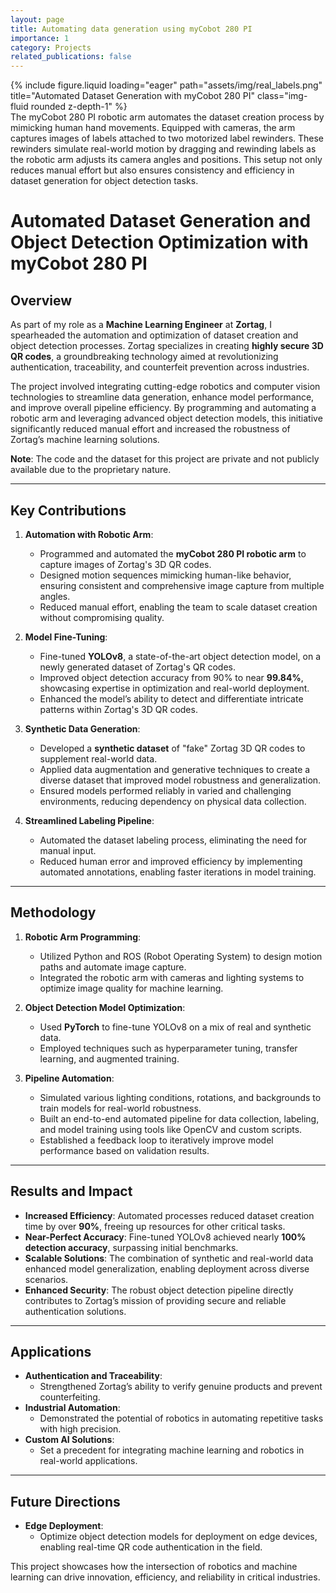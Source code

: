 ```yaml
---
layout: page
title: Automating data generation using myCobot 280 PI
importance: 1
category: Projects
related_publications: false
---
```


<div class="row">
    <div class="col-sm mt-3 mt-md-0">
        {% include figure.liquid loading="eager" path="assets/img/real_labels.png" title="Automated Dataset Generation with myCobot 280 PI" class="img-fluid rounded z-depth-1" %}
    </div>
</div>
<div class="caption">
    The myCobot 280 PI robotic arm automates the dataset creation process by mimicking human hand movements. Equipped with cameras, the arm captures images of labels attached to two motorized label rewinders. These rewinders simulate real-world motion by dragging and rewinding labels as the robotic arm adjusts its camera angles and positions. This setup not only reduces manual effort but also ensures consistency and efficiency in dataset generation for object detection tasks.
</div>

# Automated Dataset Generation and Object Detection Optimization with myCobot 280 PI

## Overview

As part of my role as a **Machine Learning Engineer** at **Zortag**, I spearheaded the automation and optimization of dataset creation and object detection processes. Zortag specializes in creating **highly secure 3D QR codes**, a groundbreaking technology aimed at revolutionizing authentication, traceability, and counterfeit prevention across industries.

The project involved integrating cutting-edge robotics and computer vision technologies to streamline data generation, enhance model performance, and improve overall pipeline efficiency. By programming and automating a robotic arm and leveraging advanced object detection models, this initiative significantly reduced manual effort and increased the robustness of Zortag’s machine learning solutions.

**Note**: The code and the dataset for this project are private and not publicly available due to the proprietary nature.

---

## Key Contributions

1. **Automation with Robotic Arm**:

   - Programmed and automated the **myCobot 280 PI robotic arm** to capture images of Zortag's 3D QR codes.
   - Designed motion sequences mimicking human-like behavior, ensuring consistent and comprehensive image capture from multiple angles.
   - Reduced manual effort, enabling the team to scale dataset creation without compromising quality.

2. **Model Fine-Tuning**:

   - Fine-tuned **YOLOv8**, a state-of-the-art object detection model, on a newly generated dataset of Zortag's QR codes.
   - Improved object detection accuracy from 90% to near **99.84%**, showcasing expertise in optimization and real-world deployment.
   - Enhanced the model’s ability to detect and differentiate intricate patterns within Zortag's 3D QR codes.

3. **Synthetic Data Generation**:

   - Developed a **synthetic dataset** of "fake" Zortag 3D QR codes to supplement real-world data.
   - Applied data augmentation and generative techniques to create a diverse dataset that improved model robustness and generalization.
   - Ensured models performed reliably in varied and challenging environments, reducing dependency on physical data collection.

4. **Streamlined Labeling Pipeline**:
   - Automated the dataset labeling process, eliminating the need for manual input.
   - Reduced human error and improved efficiency by implementing automated annotations, enabling faster iterations in model training.

---

## Methodology

1. **Robotic Arm Programming**:

   - Utilized Python and ROS (Robot Operating System) to design motion paths and automate image capture.
   - Integrated the robotic arm with cameras and lighting systems to optimize image quality for machine learning.

2. **Object Detection Model Optimization**:

   - Used **PyTorch** to fine-tune YOLOv8 on a mix of real and synthetic data.
   - Employed techniques such as hyperparameter tuning, transfer learning, and augmented training.

3. **Pipeline Automation**:
   - Simulated various lighting conditions, rotations, and backgrounds to train models for real-world robustness.
   - Built an end-to-end automated pipeline for data collection, labeling, and model training using tools like OpenCV and custom scripts.
   - Established a feedback loop to iteratively improve model performance based on validation results.

---

## Results and Impact

- **Increased Efficiency**: Automated processes reduced dataset creation time by over **90%**, freeing up resources for other critical tasks.
- **Near-Perfect Accuracy**: Fine-tuned YOLOv8 achieved nearly **100% detection accuracy**, surpassing initial benchmarks.
- **Scalable Solutions**: The combination of synthetic and real-world data enhanced model generalization, enabling deployment across diverse scenarios.
- **Enhanced Security**: The robust object detection pipeline directly contributes to Zortag’s mission of providing secure and reliable authentication solutions.

---

## Applications

- **Authentication and Traceability**:
  - Strengthened Zortag’s ability to verify genuine products and prevent counterfeiting.
- **Industrial Automation**:
  - Demonstrated the potential of robotics in automating repetitive tasks with high precision.
- **Custom AI Solutions**:
  - Set a precedent for integrating machine learning and robotics in real-world applications.

---

## Future Directions

- **Edge Deployment**:
  - Optimize object detection models for deployment on edge devices, enabling real-time QR code authentication in the field.

This project showcases how the intersection of robotics and machine learning can drive innovation, efficiency, and reliability in critical industries.
